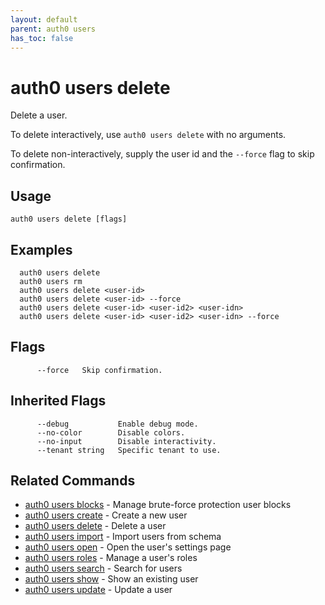 ```yaml
---
layout: default
parent: auth0 users
has_toc: false
---
```

# auth0 users delete

Delete a user.

To delete interactively, use `auth0 users delete` with no arguments.

To delete non-interactively, supply the user id and the `--force` flag to skip confirmation.

## Usage
```
auth0 users delete [flags]
```

## Examples

```
  auth0 users delete 
  auth0 users rm
  auth0 users delete <user-id>
  auth0 users delete <user-id> --force
  auth0 users delete <user-id> <user-id2> <user-idn>
  auth0 users delete <user-id> <user-id2> <user-idn> --force
```


## Flags

```
      --force   Skip confirmation.
```


## Inherited Flags

```
      --debug           Enable debug mode.
      --no-color        Disable colors.
      --no-input        Disable interactivity.
      --tenant string   Specific tenant to use.
```


## Related Commands

- [auth0 users blocks](auth0_users_blocks.md) - Manage brute-force protection user blocks
- [auth0 users create](auth0_users_create.md) - Create a new user
- [auth0 users delete](auth0_users_delete.md) - Delete a user
- [auth0 users import](auth0_users_import.md) - Import users from schema
- [auth0 users open](auth0_users_open.md) - Open the user's settings page
- [auth0 users roles](auth0_users_roles.md) - Manage a user's roles
- [auth0 users search](auth0_users_search.md) - Search for users
- [auth0 users show](auth0_users_show.md) - Show an existing user
- [auth0 users update](auth0_users_update.md) - Update a user


